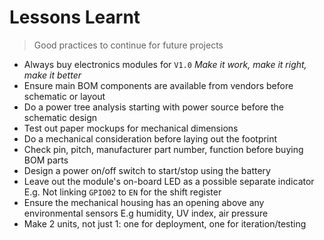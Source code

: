 # Lessons Learnt

> Good practices to continue for future projects

- Always buy electronics modules for `V1.0` *Make it work, make it right, make it better*
- Ensure main BOM components are available from vendors before schematic or layout
- Do a power tree analysis starting with power source before the schematic design
- Test out paper mockups for mechanical dimensions
- Do a mechanical consideration before laying out the footprint
- Check pin, pitch, manufacturer part number, function before buying BOM parts
- Design a power on/off switch to start/stop using the battery
- Leave out the module's on-board LED as a possible separate indicator E.g. Not linking `GPIO02` to `EN` for the shift register
- Ensure the mechanical housing has an opening above any environmental sensors E.g humidity, UV index, air pressure
- Make 2 units, not just 1: one for deployment, one for iteration/testing
